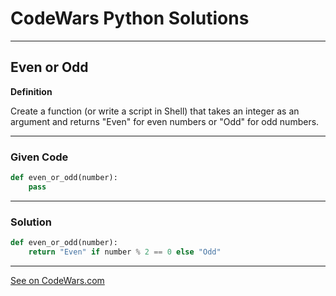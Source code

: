 # CodeWars Python Solutions

---

## Even or Odd


**Definition**

Create a function (or write a script in Shell) that takes an integer as an argument and returns "Even" for even numbers or "Odd" for odd numbers.

---

### Given Code


```python
def even_or_odd(number):
    pass
```

---

### Solution


```python
def even_or_odd(number):
    return "Even" if number % 2 == 0 else "Odd"
```

---


[See on CodeWars.com](https://www.codewars.com/kata/53da3dbb4a5168369a0000fe)
